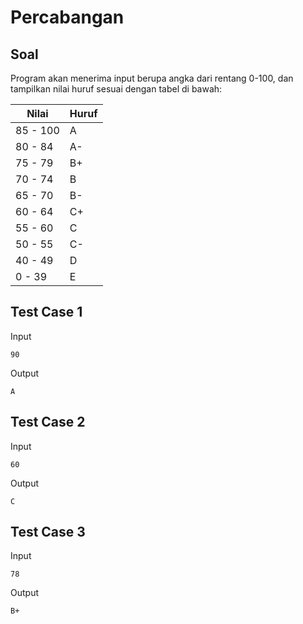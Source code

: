# Percabangan

## Soal

Program akan menerima input berupa angka dari rentang 0-100, dan tampilkan nilai huruf sesuai dengan tabel di bawah:

Nilai    | Huruf
---------|-------
85 - 100 | A
80 - 84  | A-
75 - 79  | B+
70 - 74  | B
65 - 70  | B-
60 - 64  | C+
55 - 60  | C
50 - 55  | C-
40 - 49  | D
0 - 39   | E

## Test Case 1

Input

```
90
```

Output

```
A
```

## Test Case 2

Input

```
60
```

Output

```
C
```

## Test Case 3

Input

```
78
```

Output

```
B+
```